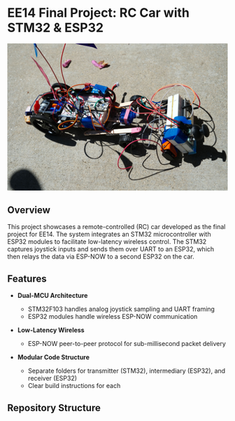 # EE14 Final Project: RC Car with STM32 & ESP32

![The Car Itself](images/D922B4D1-402D-464D-BAD7-3A559D55D4E8.jpeg)

## Overview

This project showcases a remote-controlled (RC) car developed as the final project for EE14. The system integrates an STM32 microcontroller with ESP32 modules to facilitate low-latency wireless control. The STM32 captures joystick inputs and sends them over UART to an ESP32, which then relays the data via ESP-NOW to a second ESP32 on the car.

## Features

- **Dual-MCU Architecture**  
  - STM32F103 handles analog joystick sampling and UART framing  
  - ESP32 modules handle wireless ESP-NOW communication  

- **Low-Latency Wireless**  
  - ESP-NOW peer-to-peer protocol for sub-millisecond packet delivery  

- **Modular Code Structure**  
  - Separate folders for transmitter (STM32), intermediary (ESP32), and receiver (ESP32)  
  - Clear build instructions for each  

## Repository Structure

